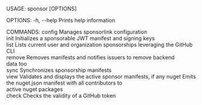 USAGE:
    sponsor [OPTIONS] <COMMAND>

OPTIONS:
    -h, --help    Prints help information

COMMANDS:
    config           Manages sponsorlink configuration                          
    init             Initializes a sponsorable JWT manifest and signing keys    
    list             Lists current user and organization sponsorships leveraging
                     the GitHub CLI                                             
    remove           Removes manifests and notifies issuers to remove backend   
                     data too                                                   
    sync             Synchronizes sponsorship manifests                         
    view             Validates and displays the active sponsor manifests, if any
    nuget            Emits the nuget.json manifest with all contributors to     
                     active nuget packages                                      
    check <TOKEN>    Checks the validity of a GitHub token                      
```
